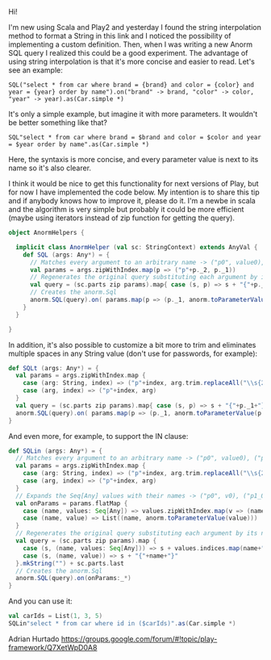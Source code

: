 Hi!

I'm new using Scala and Play2 and yesterday I found the string interpolation method to format a String in this link
and I noticed the possibility of implementing a custom definition. Then, when I was writing a new Anorm SQL query I realized this could be a good experiment. The advantage of using string interpolation is that it's more concise and easier to read. Let's see an example:

    SQL("select * from car where brand = {brand} and color = {color} and year = {year} order by name").on("brand" -> brand, "color" -> color, "year" -> year).as(Car.simple *)

It's only a simple example, but imagine it with more parameters. It wouldn't be better something like that?

    SQL"select * from car where brand = $brand and color = $color and year = $year order by name".as(Car.simple *)

Here, the syntaxis is more concise, and every parameter value is next to its name so it's also clearer.

I think it would be nice to get this functionality for next versions of Play, but for now I have implemented the code below. My intention is to share this tip and if anybody knows how to improve it, please do it. I'm a newbe in scala and the algorithm is very simple but probably it could be more efficient (maybe using iterators instead of zip function for getting the query).

```scala
object AnormHelpers {

  implicit class AnormHelper (val sc: StringContext) extends AnyVal {
    def SQL (args: Any*) = {
      // Matches every argument to an arbitrary name -> ("p0", value0), ("p1", value1), …
      val params = args.zipWithIndex.map(p => ("p"+p._2, p._1))
      // Regenerates the original query substituting each argument by its name -> "select * from car where id = {p0}"
      val query = (sc.parts zip params).map{ case (s, p) => s + "{"+p._1+"}" }.mkString("") + sc.parts.last
      // Creates the anorm.Sql
      anorm.SQL(query).on( params.map(p => (p._1, anorm.toParameterValue(p._2))) :_*)
    }
  }

}
```

In addition, it's also possible to customize a bit more to trim and eliminates multiple spaces in any String value (don't use for passwords, for example):

```scala
def SQLt (args: Any*) = {
  val params = args.zipWithIndex.map {
    case (arg: String, index) => ("p"+index, arg.trim.replaceAll("\\s{2,}", " "))
    case (arg, index) => ("p"+index, arg)
  }
  val query = (sc.parts zip params).map{ case (s, p) => s + "{"+p._1+"}" }.mkString("") + sc.parts.last
  anorm.SQL(query).on( params.map(p => (p._1, anorm.toParameterValue(p._2))) :_*)
}
```

And even more, for example, to support the IN clause:

```scala
def SQLin (args: Any*) = {
  // Matches every argument to an arbitrary name -> ("p0", value0), ("p1", value1), ...
  val params = args.zipWithIndex.map {
    case (arg: String, index) => ("p"+index, arg.trim.replaceAll("\\s{2,}", " "))
    case (arg, index) => ("p"+index, arg)
  }
  // Expands the Seq[Any] values with their names -> ("p0", v0), ("p1_0", v1_item0), ("p1_1", v1_item1), ...
  val onParams = params.flatMap {
    case (name, values: Seq[Any]) => values.zipWithIndex.map(v => (name+"_"+v._2, anorm.toParameterValue(v._1)))
    case (name, value) => List((name, anorm.toParameterValue(value)))
  }
  // Regenerates the original query substituting each argument by its name expanding Seq[Any] values separated by commas
  val query = (sc.parts zip params).map {
    case (s, (name, values: Seq[Any])) => s + values.indices.map(name+"_"+_).mkString("{", "},{", "}")
    case (s, (name, value)) => s + "{"+name+"}"
  }.mkString("") + sc.parts.last
  // Creates the anorm.Sql
  anorm.SQL(query).on(onParams:_*)
}
```

And you can use it:

```scala
val carIds = List(1, 3, 5)
SQLin"select * from car where id in ($carIds)".as(Car.simple *)
```

Adrian Hurtado
https://groups.google.com/forum/#!topic/play-framework/Q7XetWpD0A8
